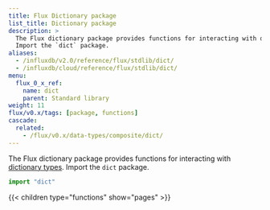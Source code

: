 ```yaml
---
title: Flux Dictionary package
list_title: Dictionary package
description: >
  The Flux dictionary package provides functions for interacting with dictionary types.
  Import the `dict` package.
aliases:
  - /influxdb/v2.0/reference/flux/stdlib/dict/
  - /influxdb/cloud/reference/flux/stdlib/dict/
menu:
  flux_0_x_ref:
    name: dict
    parent: Standard library
weight: 11
flux/v0.x/tags: [package, functions]
cascade:
  related:
    - /flux/v0.x/data-types/composite/dict/
---
```


The Flux dictionary package provides functions for interacting with [dictionary types](/flux/v0.x/spec/types/#dictionary-types).
Import the `dict` package.

```js
import "dict"
```

{{< children type="functions" show="pages" >}}
